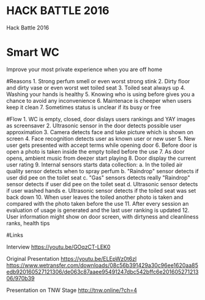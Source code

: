 # HACK BATTLE 2016
Hack Battle 2016

# Smart WC
Improve your most private experience when you are off home

#Reasons
    1. Strong perfum smell or even worst strong stink
    2. Dirty floor and dirty vase or even worst wet toiled seat
    3. Toiled seat always up
    4. Washing your hands is healthy
    5. Knowing who is using before gives you a chance to avoid any inconvenience
    6. Maintenace is cheeper when users keep it clean
    7. Sometimes status is unclear if its busy or free

#Flow
    1. WC is empty, closed, door dislays users rankings and YAY images as screensaver
    2. Ultrasonic sensor in the door detects possible user approximation
    3. Camera detects face and take picture which is shown on screen
    4. Face recognition detects user as known user or new user
    5. New user gets presented with accept terms while opening door
    6. Before door is open a photo is taken inside the empty toiled before the use
    7. As door opens, ambient music from deezer start playing
    8. Door display the current user rating
    9. Internal sensors starts data collection:
        a. In the toiled air quality sensor detects when to spray perfum
        b. "Raindrop" sensor detects if user did pee on the toilet seat
        c. "Gas" sensors detects  really   "Raindrop" sensor detects if user did pee on the toilet seat
        d. Ultrasonic sensor detects if user washed hands
        e. Ultrasonic sensor detects if the toiled seat was set back down
    10. When user leaves the toiled another photo is taken and compared with the photo taken before the use
    11. After every session an evaluation of usage is generated and the last user ranking is updated
    12. User information might show on door screen, with dirtyness and cleanliness ranks, health tips

#Links

Interview
https://youtu.be/GOqzCT-LEK0

Original Presentation
https://youtu.be/ELEpWz0t6zl
https://www.wetransfer.com/downloads/08c56b391429a30c96ee1620aa85edb920160527121306/de063c87aaee95491247dbc542bffc6e20160527121306/970b39

Presentation on TNW Stage
http://tnw.online/?ch=4
